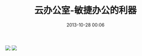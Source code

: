 ﻿---
layout: post
title: "云办公室-敏捷办公的利器"
date: 2013-10-28 00:06
comments: true
categories: 云办公室
---
![](http://yunbgs.com/images/workflow_1.png)
![](http://yunbgs.com/images/workflow_2.png)
